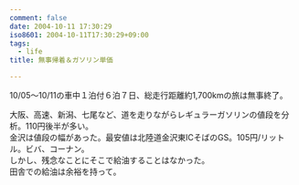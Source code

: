 ```yaml
---
comment: false
date: 2004-10-11 17:30:29
iso8601: 2004-10-11T17:30:29+09:00
tags:
  - life
title: 無事帰着＆ガソリン単価

---
```


<div class="entry-body">
  <p>10/05〜10/11の車中１泊付６泊７日、総走行距離約1,700kmの旅は無事終了。</p>

  <p>大阪、高速、新潟、七尾など、道を走りながらレギュラーガソリンの値段を分析。110円後半が多い。<br />
    金沢は値段の幅があった。最安値は北陸道金沢東ICそばのGS。105円/リットル。ビバ、コーナン。<br />
    しかし、残念なことにそこで給油することはなかった。<br />
    田舎での給油は余裕を持って。</p>
</div>

